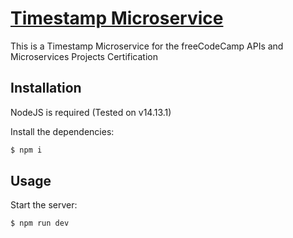 # [Timestamp Microservice](https://www.freecodecamp.org/learn/apis-and-microservices/apis-and-microservices-projects/timestamp-microservice)

This is a Timestamp Microservice for the freeCodeCamp APIs and Microservices Projects Certification

## Installation

NodeJS is required (Tested on v14.13.1)

Install the dependencies:

```sh
$ npm i
```

## Usage

Start the server:

```sh
$ npm run dev
```
